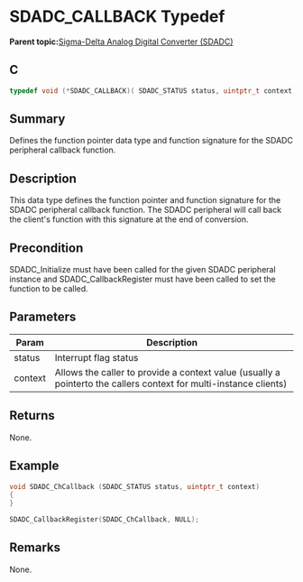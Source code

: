 # SDADC\_CALLBACK Typedef

**Parent topic:**[Sigma-Delta Analog Digital Converter \(SDADC\)](GUID-67D47E4E-A9CC-4485-9552-A56F2E6825A3.md)

## C

```c
typedef void (*SDADC_CALLBACK)( SDADC_STATUS status, uintptr_t context)
```

## Summary

Defines the function pointer data type and function signature for the SDADC peripheral callback function.

## Description

This data type defines the function pointer and function signature for the SDADC peripheral callback function. The SDADC peripheral will call back the client's function with this signature at the end of conversion.

## Precondition

SDADC\_Initialize must have been called for the given SDADC peripheral instance and SDADC\_CallbackRegister must have been called to set the function to be called.

## Parameters

|Param|Description|
|-----|-----------|
|status|Interrupt flag status|
|context|Allows the caller to provide a context value \(usually a pointerto the callers context for multi-instance clients\)|

## Returns

None.

## Example

```c
void SDADC_ChCallback (SDADC_STATUS status, uintptr_t context)
{
}

SDADC_CallbackRegister(SDADC_ChCallback, NULL);
```

## Remarks

None.

